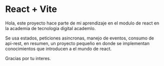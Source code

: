 # React + Vite

Hola, este proyecto hace parte de mi aprendizaje en el modulo de react en la academia de tecnologia digital academlo.

Se usa estados, peticiones asincronas, manejo de eventos, consumo de api-rest, en resumen, un proyecto pequeño en donde se implementan conocimientos
que introducen a el mundo de react.

Gracias por tu interes.
